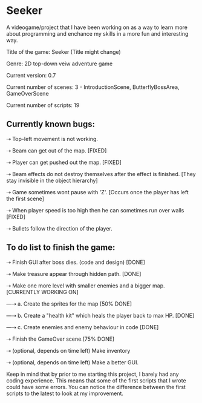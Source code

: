 # Seeker
A videogame/project that I have been working on as a way to learn more about programming and enchance my skills in a more fun and interesting way.  

Title of the game: Seeker (Title might change)

Genre: 2D top-down veiw adventure game

Current version: 0.7

Current number of scenes: 3 - IntroductionScene, ButterflyBossArea, GameOverScene

Current number of scripts: 19



Currently known bugs:
---------------------
⇢ Top-left movement is not working.

⇢ Beam can get out of the map. [FIXED]

⇢ Player can get pushed out the map. [FIXED] 

⇢ Beam effects do not destroy themselves after the effect is finished. [They stay invisible in the object hierarchy]

⇢ Game sometimes wont pause with 'Z'. [Occurs once the player has left the first scene]

⇢ When player speed is too high then he can sometimes run over walls   [FIXED]

⇢ Bullets follow the direction of the player.



To do list to finish the game:
------------------------------
⇢ Finish GUI after boss dies. (code and design)   [DONE]

⇢ Make treasure appear through hidden path.   [DONE]

⇢ Make one more level with smaller enemies and a bigger map. [CURRENTLY WORKING ON]

  —⇢ a. Create the sprites for the map [50% DONE]
  
  —⇢ b. Create a "health kit" which heals the player back to max HP. [DONE]
  
  —⇢ c. Create enemies and enemy behaviour in code [DONE]

⇢ Finish the GameOver scene.[75% DONE]

⇢ (optional, depends on time left) Make inventory

⇢ (optional, depends on time left) Make a better GUI.


Keep in mind that by prior to me starting this project, I barely had any coding experience. This means that some of the first scripts that I wrote could have some errors. You can notice the difference between the first scripts to the latest to look at my improvement.

